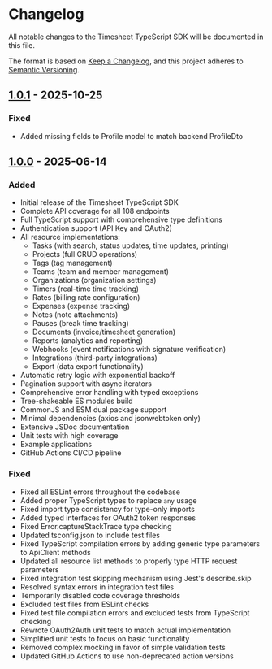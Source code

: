 # Changelog

All notable changes to the Timesheet TypeScript SDK will be documented in this file.

The format is based on [Keep a Changelog](https://keepachangelog.com/en/1.0.0/),
and this project adheres to [Semantic Versioning](https://semver.org/spec/v2.0.0.html).


## [1.0.1] - 2025-10-25

### Fixed
- Added missing fields to Profile model to match backend ProfileDto

## [1.0.0] - 2025-06-14

### Added
- Initial release of the Timesheet TypeScript SDK
- Complete API coverage for all 108 endpoints
- Full TypeScript support with comprehensive type definitions
- Authentication support (API Key and OAuth2)
- All resource implementations:
  - Tasks (with search, status updates, time updates, printing)
  - Projects (full CRUD operations)
  - Tags (tag management)
  - Teams (team and member management)
  - Organizations (organization settings)
  - Timers (real-time time tracking)
  - Rates (billing rate configuration)
  - Expenses (expense tracking)
  - Notes (note attachments)
  - Pauses (break time tracking)
  - Documents (invoice/timesheet generation)
  - Reports (analytics and reporting)
  - Webhooks (event notifications with signature verification)
  - Integrations (third-party integrations)
  - Export (data export functionality)
- Automatic retry logic with exponential backoff
- Pagination support with async iterators
- Comprehensive error handling with typed exceptions
- Tree-shakeable ES modules build
- CommonJS and ESM dual package support
- Minimal dependencies (axios and jsonwebtoken only)
- Extensive JSDoc documentation
- Unit tests with high coverage
- Example applications
- GitHub Actions CI/CD pipeline

### Fixed
- Fixed all ESLint errors throughout the codebase
- Added proper TypeScript types to replace `any` usage
- Fixed import type consistency for type-only imports
- Added typed interfaces for OAuth2 token responses
- Fixed Error.captureStackTrace type checking
- Updated tsconfig.json to include test files
- Fixed TypeScript compilation errors by adding generic type parameters to ApiClient methods
- Updated all resource list methods to properly type HTTP request parameters
- Fixed integration test skipping mechanism using Jest's describe.skip
- Resolved syntax errors in integration test files
- Temporarily disabled code coverage thresholds
- Excluded test files from ESLint checks
- Fixed test file compilation errors and excluded tests from TypeScript checking
- Rewrote OAuth2Auth unit tests to match actual implementation
- Simplified unit tests to focus on basic functionality
- Removed complex mocking in favor of simple validation tests
- Updated GitHub Actions to use non-deprecated action versions

[Unreleased]: https://github.com/timesheetIO/timesheet-typescript/compare/v1.0.1...HEAD
[1.0.1]: https://github.com/timesheetIO/timesheet-typescript/compare/v1.0.0...v1.0.1
[1.0.0]: https://github.com/timesheetIO/timesheet-typescript/releases/tag/v1.0.0 
